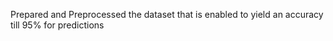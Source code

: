 Prepared and  Preprocessed the dataset that is enabled to yield an accuracy till 95% for predictions

